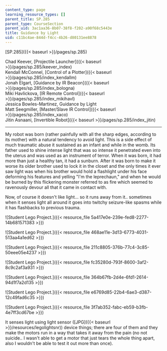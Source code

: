 ```yaml
---
content_type: page
learning_resource_types: []
parent_title: SP.285
parent_type: CourseSection
parent_uid: 3ac1aa36-8b07-38f8-f202-a90f68c5443e
title: Guidance by Light
uid: c11bc4ae-844d-f4cc-4b26-d80131ee8878
---
```


[SP.285]({{< baseurl >}}/pages/sp.285)

Chad Keever, [Projectile Launcher]({{< baseurl >}}/pages/sp.285/keever_index)  
Kendall McConnel, [Control of a Plotter]({{< baseurl >}}/pages/sp.285/index_kendallm)  
Jonah Elgart, [Guidance by IR Beacon]({{< baseurl >}}/pages/sp.285/index_bologna)  
Miki Havlickova, [IR Remote Control]({{< baseurl >}}/pages/sp.285/index_mikihavl)  
Jessica Bowles-Martinez, Guidance by Light  
Matt Seegmiller, [Master/Slave IR Control]({{< baseurl >}}/pages/sp.285/index_xaco)  
Jitin Asnaani, [Invertible Robot]({{< baseurl >}}/pages/sp.285/index_jitin)

* * *

My robot was born (rather painfully with all the sharp edges, according to its mother) with a natural tendency to avoid light. This is a side effect of much traumatic abuse it sustained as an infant and while in the womb. Its father used to shine intense light that was so intense it penetrated even into the uterus and was used as an instrument of terror. When it was born, it had more than just a healthy tan, it had a sunburn. After it was born to make it worse its older brother used to lock it in the closet and the only times it ever saw light was when his brother would hold a flashlight under his face deforming his features and yelling "I'm the leprechaun," and when he would be burned by this flickering monster referred to as fire which seemed to ravenously devour all that it came in contact with.

Now, of course it doesn't like light... so it runs away from it.. sometimes when it senses light all around it goes into twitchy seizure-like spasms while it has flashbacks to previous trauma.

![Student Lego Project.]({{< resource_file 5a417e0e-239e-fed8-2277-14b681571383 >}})

![Student Lego Project.]({{< resource_file 468ae11e-3d13-6773-4031-513aa4a1ed62 >}})

![Student Lego Project.]({{< resource_file 211c8805-376b-77c4-3c85-50eee05e4237 >}})

![Student Lego Project.]({{< resource_file fc35280d-793f-8600-3af2-8c9c2af3a931 >}})

![Student Lego Project.]({{< resource_file 364b67fb-2d4e-6fd1-2614-94d1f7a2d135 >}})

![Student Lego Project.]({{< resource_file e6769d85-22b4-6ae3-d387-12c49fad6c35 >}})

![Student Lego Project.]({{< resource_file 3f7ab352-fabc-eb59-b3fb-4e7ff3cd67be >}})

It senses light using light sensor ([JPG]({{< baseurl >}}/resources/legolightsnr)) device things; there are four of them and they make the motors run in a way that takes it away from the pain (no not suicide.. I wasn't able to get a motor that just tears the whole thing apart, also I wouldn't be able to test it out more than once).